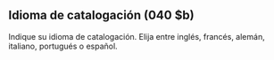 ## Idioma de catalogación (040 $b)

Indique su idioma de catalogación. Elija entre inglés, francés, alemán, italiano, portugués o español.
